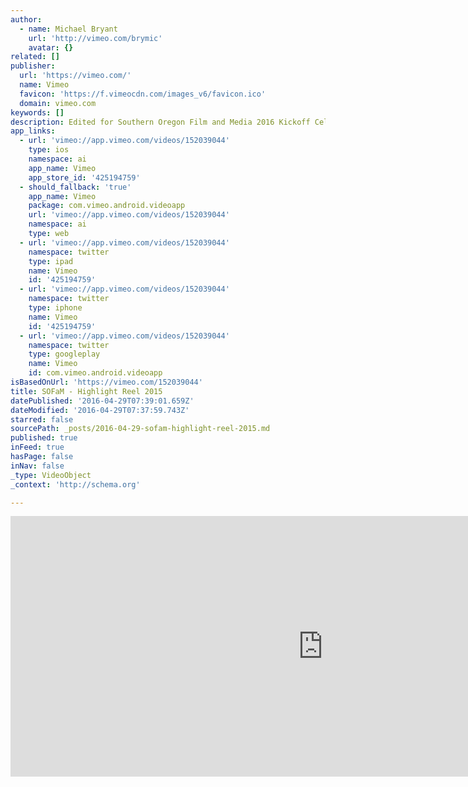 ```yaml
---
author:
  - name: Michael Bryant
    url: 'http://vimeo.com/brymic'
    avatar: {}
related: []
publisher:
  url: 'https://vimeo.com/'
  name: Vimeo
  favicon: 'https://f.vimeocdn.com/images_v6/favicon.ico'
  domain: vimeo.com
keywords: []
description: Edited for Southern Oregon Film and Media 2016 Kickoff Celebration. Less of a highlight and more of a demonstration of the immense talent and beauty located in Southern Oregon. Music by Michael Paul Caruso
app_links:
  - url: 'vimeo://app.vimeo.com/videos/152039044'
    type: ios
    namespace: ai
    app_name: Vimeo
    app_store_id: '425194759'
  - should_fallback: 'true'
    app_name: Vimeo
    package: com.vimeo.android.videoapp
    url: 'vimeo://app.vimeo.com/videos/152039044'
    namespace: ai
    type: web
  - url: 'vimeo://app.vimeo.com/videos/152039044'
    namespace: twitter
    type: ipad
    name: Vimeo
    id: '425194759'
  - url: 'vimeo://app.vimeo.com/videos/152039044'
    namespace: twitter
    type: iphone
    name: Vimeo
    id: '425194759'
  - url: 'vimeo://app.vimeo.com/videos/152039044'
    namespace: twitter
    type: googleplay
    name: Vimeo
    id: com.vimeo.android.videoapp
isBasedOnUrl: 'https://vimeo.com/152039044'
title: SOFaM - Highlight Reel 2015
datePublished: '2016-04-29T07:39:01.659Z'
dateModified: '2016-04-29T07:37:59.743Z'
starred: false
sourcePath: _posts/2016-04-29-sofam-highlight-reel-2015.md
published: true
inFeed: true
hasPage: false
inNav: false
_type: VideoObject
_context: 'http://schema.org'

---
```

<iframe src="https://cdn.embedly.com/widgets/media.html?src=https%3A%2F%2Fplayer.vimeo.com%2Fvideo%2F152039044&amp;url=https%3A%2F%2Fvimeo.com%2F152039044&amp;image=http%3A%2F%2Fi.vimeocdn.com%2Fvideo%2F551930690_1280.jpg&amp;key=b7d04c9b404c499eba89ee7072e1c4f7&amp;type=text%2Fhtml&amp;schema=vimeo" width="1000" height="417" scrolling="no" frameborder="0" allowfullscreen="" style=""></iframe>